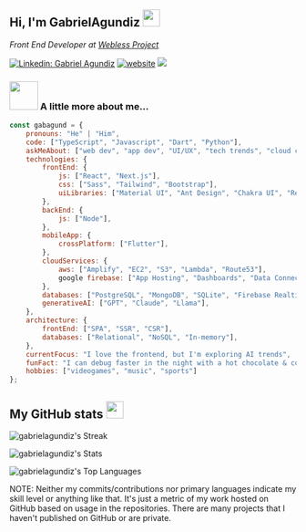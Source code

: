 <h2> Hi, I'm GabrielAgundiz <img src="https://emojis.slackmojis.com/emojis/images/1697091850/70723/penguinq.gif?1697091850" width="30"/> </h2>

<p> <em> Front End Developer at <a href="https://weblessproject.com"> Webless Project</a> </em> </p>

[![Linkedin: Gabriel Agundiz](https://img.shields.io/badge/-Gabriel%20Agundiz-blue?style=flat-square&logo=Linkedin&logoColor=white)](https://www.linkedin.com/in/gabriel-agundiz/)
[![website](https://img.shields.io/badge/Website-46a2f1.svg?&style=flat-square&logo=Google-Chrome&logoColor=white)](https://gabrielagundiz.com/)
![](https://gabrielagundiz.com)



### <img src="https://media.giphy.com/media/vuPffhfwHawZq/giphy.gif?cid=ecf05e47o8re1jpspk0vsnu6oaxma4dlgu1q67o749ibcdzn&ep=v1_gifs_search&rid=giphy.gif&ct=g" width="50"> A little more about me...  

```javascript
const gabagund = {
    pronouns: "He" | "Him",
    code: ["TypeScript", "Javascript", "Dart", "Python"],
    askMeAbout: ["web dev", "app dev", "UI/UX", "tech trends", "cloud computing", "AI"],
    technologies: {
        frontEnd: {
            js: ["React", "Next.js"],
            css: ["Sass", "Tailwind", "Bootstrap"],
            uiLibraries: ["Material UI", "Ant Design", "Chakra UI", "React Bootstrap"],
        },
        backEnd: {
            js: ["Node"],
        },
        mobileApp: {
            crossPlatform: ["Flutter"],
        },
        cloudServices: {
            aws: ["Amplify", "EC2", "S3", "Lambda", "Route53"],
            google firebase: ["App Hosting", "Dashboards", "Data Connect", "Storage"],
        },
        databases: ["PostgreSQL", "MongoDB", "SQLite", "Firebase Realtime DB"],
        generativeAI: ["GPT", "Claude", "Llama"],
    },
    architecture: {
        frontEnd: ["SPA", "SSR", "CSR"],
        databases: ["Relational", "NoSQL", "In-memory"],
    },
    currentFocus: "I love the frontend, but I'm exploring AI trends",
    funFact: "I can debug faster in the night with a hot chocolate & cookies in hand!",
    hobbies: ["videogames", "music", "sports"]
};
```
<h2> My GitHub stats  <img src="https://emojis.slackmojis.com/emojis/images/1702960994/82884/c_penguinq.gif?1702960994" width="30"/> </h2>

![gabrielagundiz's Streak](https://github-readme-streak-stats.herokuapp.com/?user=gabrielagundiz&theme=synthwave&hide_border=true)

![gabrielagundiz's Stats](https://github-readme-stats.vercel.app/api?username=gabrielagundiz&theme=synthwave&show_icons=true&hide_border=true&count_private=true)

![gabrielagundiz's Top Languages](https://github-readme-stats.vercel.app/api/top-langs/?username=gabrielagundiz&theme=synthwave&show_icons=true&hide_border=true&layout=compact)



<p>NOTE: Neither my commits/contributions nor primary languages ​​indicate my skill level or anything like that. It's just a metric of my work hosted on GitHub based on usage in the repositories. There are many projects that I haven't published on GitHub or are private.</p>